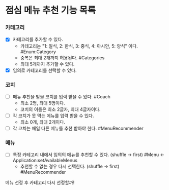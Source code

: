 # 점심 메뉴 추천 기능 목록

### 카테고리
- [x] 카테고리를 추가할 수 있다.
  - 카테고리는 "1: 일식, 2: 한식, 3: 중식, 4: 아시안, 5: 양식" 이다. #Enum:Category
  - 중복은 최대 2개까지 허용된다. #Categories
  - 최대 5개까지 추가할 수 있다.
- [x] 임의로 카테고리를 선택할 수 있다.

### 코치
- [ ] 메뉴 추천을 받을 코치를 입력 받을 수 있다. #Coach
  - 최소 2명, 최대 5명이다.
  - 코치의 이름은 최소 2글자, 최대 4글자이다.
- [ ] 각 코치가 못 먹는 메뉴를 입력 받을 수 있다.
  - 최소 0개, 최대 2개이다.
- [ ] 각 코치는 매일 다른 메뉴를 추천 받아야 한다. #MenuRecommender

### 메뉴
- [ ] 특정 카테고리 내에서 임의의 메뉴를 추천할 수 있다. (shuffle -> first) #Menu <- Application:setAvailableMenus
    - 추천할 수 없는 경우 다시 선택한다. (shuffle -> first) #MenuRecommender

메뉴 선정 후 카테고리 다시 선정할까!